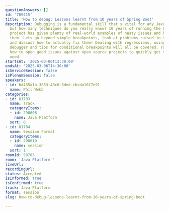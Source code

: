 ```yaml
---
questionAnswers: []
id: '769415'
title: 'How to debug: Lessons learnt from 10 years of Spring Boot'
description: Debugging is a fundamental skill that's vital for any Java developer,
  but how many techniques do you really know? 10 years of running the Spring Boot
  project has given plenty of real-world examples of nasty issues and how to debug
  them. Lets go beyond simple breakpoints, look at problems raised in the project,
  and discuss how to actually fix them! Dealing with regressions, using the remote
  debugger and tips for conditional breakpoints will all be covered. You'll also learn
  how to open good issues against open source projects to quickly get the fixes you
  need.
startsAt: '2025-03-06T13:30:00'
endsAt: '2025-03-06T14:30:00'
isServiceSession: false
isPlenumSession: false
speakers:
- id: bd435afb-3853-43c0-8dee-cbcda16f7e91
  name: Phil Webb
categories:
- id: 81703
  name: Track
  categoryItems:
  - id: 290608
    name: Java Platform
  sort: 0
- id: 81704
  name: Session Format
  categoryItems:
  - id: 290619
    name: session
  sort: 1
roomId: 58703
room: 'Java Platform '
liveUrl:
recordingUrl:
status: Accepted
isInformed: true
isConfirmed: true
track: Java Platform
format: session
slug: how-to-debug-lessons-learnt-from-10-years-of-spring-boot

---
```

